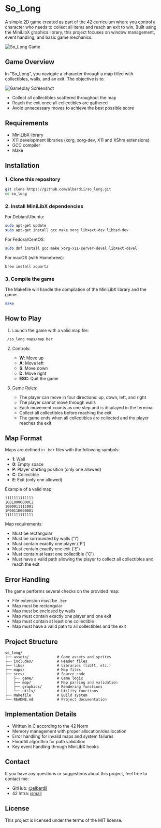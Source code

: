 # So_Long

A simple 2D game created as part of the 42 curriculum where you control a character who needs to collect all items and reach an exit to win. Built using the MiniLibX graphics library, this project focuses on window management, event handling, and basic game mechanics.

![So_Long Game](assets/sprites/preview.png)

## Game Overview

In "So_Long", you navigate a character through a map filled with collectibles, walls, and an exit. The objective is to:

![Gameplay Screenshot](assets/sprites/So_long.png)

- Collect all collectibles scattered throughout the map
- Reach the exit once all collectibles are gathered
- Avoid unnecessary moves to achieve the best possible score

## Requirements

- MiniLibX library
- X11 development libraries (xorg, xorg-dev, X11 and XShm extensions)
- GCC compiler
- Make

## Installation

### 1. Clone this repository
```bash
git clone https://github.com/albardii/so_long.git
cd so_long
```

### 2. Install MiniLibX dependencies
For Debian/Ubuntu:
```bash
sudo apt-get update
sudo apt-get install gcc make xorg libxext-dev libbsd-dev
```

For Fedora/CentOS:
```bash
sudo dnf install gcc make xorg-x11-server-devel libXext-devel
```

For macOS (with Homebrew):
```bash
brew install xquartz
```

### 3. Compile the game
The Makefile will handle the compilation of the MiniLibX library and the game:
```bash
make
```

## How to Play

1. Launch the game with a valid map file:
```bash
./so_long maps/map.ber
```

2. Controls:
   - **W**: Move up
   - **A**: Move left
   - **S**: Move down
   - **D**: Move right
   - **ESC**: Quit the game

3. Game Rules:
   - The player can move in four directions: up, down, left, and right
   - The player cannot move through walls
   - Each movement counts as one step and is displayed in the terminal
   - Collect all collectibles before reaching the exit
   - The game ends when all collectibles are collected and the player reaches the exit

## Map Format

Maps are defined in `.ber` files with the following symbols:
- **1**: Wall
- **0**: Empty space
- **P**: Player starting position (only one allowed)
- **C**: Collectible
- **E**: Exit (only one allowed)

Example of a valid map:
```
1111111111111
10010000000C1
1000011111001
1P0011E000001
1111111111111
```

Map requirements:
- Must be rectangular
- Must be surrounded by walls ('1')
- Must contain exactly one player ('P')
- Must contain exactly one exit ('E')
- Must contain at least one collectible ('C')
- Must have a valid path allowing the player to collect all collectibles and reach the exit

## Error Handling

The game performs several checks on the provided map:
- File extension must be `.ber`
- Map must be rectangular
- Map must be enclosed by walls
- Map must contain exactly one player and one exit
- Map must contain at least one collectible
- Map must have a valid path to all collectibles and the exit

## Project Structure

```
so_long/
├── assets/             # Game assets and sprites
├── includes/           # Header files
├── libs/               # Libraries (libft, etc.)
├── maps/               # Map files
├── srcs/               # Source code
│   ├── game/           # Game logic
│   ├── map/            # Map parsing and validation
│   ├── graphics/       # Rendering functions
│   └── utils/          # Utility functions
├── Makefile            # Build system
└── README.md           # Project documentation
```

## Implementation Details

- Written in C according to the 42 Norm
- Memory management with proper allocation/deallocation
- Error handling for invalid maps and system failures
- Floodfill algorithm for path validation
- Key event handling through MiniLibX hooks

## Contact

If you have any questions or suggestions about this project, feel free to contact me:
- GitHub: [@elbardii](https://github.com/elbardii)
- 42 Intra: [ismail](https://profile.intra.42.fr/users/isel-bar)

## License

This project is licensed under the terms of the MIT license.

